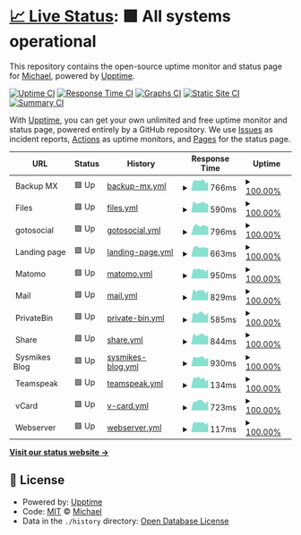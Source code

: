 # [📈 Live Status](https://sysmike.github.io/upptime): <!--live status--> **🟩 All systems operational**

This repository contains the open-source uptime monitor and status page for [Michael](https://sysmike.github.io/upptime), powered by [Upptime](https://github.com/upptime/upptime).

[![Uptime CI](https://github.com/sysmike/upptime/workflows/Uptime%20CI/badge.svg)](https://github.com/sysmike/upptime/actions?query=workflow%3A%22Uptime+CI%22)
[![Response Time CI](https://github.com/sysmike/upptime/workflows/Response%20Time%20CI/badge.svg)](https://github.com/sysmike/upptime/actions?query=workflow%3A%22Response+Time+CI%22)
[![Graphs CI](https://github.com/sysmike/upptime/workflows/Graphs%20CI/badge.svg)](https://github.com/sysmike/upptime/actions?query=workflow%3A%22Graphs+CI%22)
[![Static Site CI](https://github.com/sysmike/upptime/workflows/Static%20Site%20CI/badge.svg)](https://github.com/sysmike/upptime/actions?query=workflow%3A%22Static+Site+CI%22)
[![Summary CI](https://github.com/sysmike/upptime/workflows/Summary%20CI/badge.svg)](https://github.com/sysmike/upptime/actions?query=workflow%3A%22Summary+CI%22)

With [Upptime](https://upptime.js.org), you can get your own unlimited and free uptime monitor and status page, powered entirely by a GitHub repository. We use [Issues](https://github.com/sysmike/upptime/issues) as incident reports, [Actions](https://github.com/sysmike/upptime/actions) as uptime monitors, and [Pages](https://sysmike.github.io/upptime) for the status page.

<!--start: status pages-->
<!-- This summary is generated by Upptime (https://github.com/upptime/upptime) -->
<!-- Do not edit this manually, your changes will be overwritten -->
<!-- prettier-ignore -->
| URL | Status | History | Response Time | Uptime |
| --- | ------ | ------- | ------------- | ------ |
| <img alt="" src="https://icons.duckduckgo.com/ip3/null.ico" height="13"> Backup MX | 🟩 Up | [backup-mx.yml](https://github.com/sysmike/upptime/commits/HEAD/history/backup-mx.yml) | <details><summary><img alt="Response time graph" src="./graphs/backup-mx/response-time-week.png" height="20"> 766ms</summary><br><a href="https://sysmike.github.io/upptime/history/backup-mx"><img alt="Response time 725" src="https://img.shields.io/endpoint?url=https%3A%2F%2Fraw.githubusercontent.com%2Fsysmike%2Fupptime%2FHEAD%2Fapi%2Fbackup-mx%2Fresponse-time.json"></a><br><a href="https://sysmike.github.io/upptime/history/backup-mx"><img alt="24-hour response time 683" src="https://img.shields.io/endpoint?url=https%3A%2F%2Fraw.githubusercontent.com%2Fsysmike%2Fupptime%2FHEAD%2Fapi%2Fbackup-mx%2Fresponse-time-day.json"></a><br><a href="https://sysmike.github.io/upptime/history/backup-mx"><img alt="7-day response time 766" src="https://img.shields.io/endpoint?url=https%3A%2F%2Fraw.githubusercontent.com%2Fsysmike%2Fupptime%2FHEAD%2Fapi%2Fbackup-mx%2Fresponse-time-week.json"></a><br><a href="https://sysmike.github.io/upptime/history/backup-mx"><img alt="30-day response time 726" src="https://img.shields.io/endpoint?url=https%3A%2F%2Fraw.githubusercontent.com%2Fsysmike%2Fupptime%2FHEAD%2Fapi%2Fbackup-mx%2Fresponse-time-month.json"></a><br><a href="https://sysmike.github.io/upptime/history/backup-mx"><img alt="1-year response time 725" src="https://img.shields.io/endpoint?url=https%3A%2F%2Fraw.githubusercontent.com%2Fsysmike%2Fupptime%2FHEAD%2Fapi%2Fbackup-mx%2Fresponse-time-year.json"></a></details> | <details><summary><a href="https://sysmike.github.io/upptime/history/backup-mx">100.00%</a></summary><a href="https://sysmike.github.io/upptime/history/backup-mx"><img alt="All-time uptime 100.00%" src="https://img.shields.io/endpoint?url=https%3A%2F%2Fraw.githubusercontent.com%2Fsysmike%2Fupptime%2FHEAD%2Fapi%2Fbackup-mx%2Fuptime.json"></a><br><a href="https://sysmike.github.io/upptime/history/backup-mx"><img alt="24-hour uptime 100.00%" src="https://img.shields.io/endpoint?url=https%3A%2F%2Fraw.githubusercontent.com%2Fsysmike%2Fupptime%2FHEAD%2Fapi%2Fbackup-mx%2Fuptime-day.json"></a><br><a href="https://sysmike.github.io/upptime/history/backup-mx"><img alt="7-day uptime 100.00%" src="https://img.shields.io/endpoint?url=https%3A%2F%2Fraw.githubusercontent.com%2Fsysmike%2Fupptime%2FHEAD%2Fapi%2Fbackup-mx%2Fuptime-week.json"></a><br><a href="https://sysmike.github.io/upptime/history/backup-mx"><img alt="30-day uptime 100.00%" src="https://img.shields.io/endpoint?url=https%3A%2F%2Fraw.githubusercontent.com%2Fsysmike%2Fupptime%2FHEAD%2Fapi%2Fbackup-mx%2Fuptime-month.json"></a><br><a href="https://sysmike.github.io/upptime/history/backup-mx"><img alt="1-year uptime 100.00%" src="https://img.shields.io/endpoint?url=https%3A%2F%2Fraw.githubusercontent.com%2Fsysmike%2Fupptime%2FHEAD%2Fapi%2Fbackup-mx%2Fuptime-year.json"></a></details>
| <img alt="" src="https://icons.duckduckgo.com/ip3/null.ico" height="13"> Files | 🟩 Up | [files.yml](https://github.com/sysmike/upptime/commits/HEAD/history/files.yml) | <details><summary><img alt="Response time graph" src="./graphs/files/response-time-week.png" height="20"> 590ms</summary><br><a href="https://sysmike.github.io/upptime/history/files"><img alt="Response time 571" src="https://img.shields.io/endpoint?url=https%3A%2F%2Fraw.githubusercontent.com%2Fsysmike%2Fupptime%2FHEAD%2Fapi%2Ffiles%2Fresponse-time.json"></a><br><a href="https://sysmike.github.io/upptime/history/files"><img alt="24-hour response time 558" src="https://img.shields.io/endpoint?url=https%3A%2F%2Fraw.githubusercontent.com%2Fsysmike%2Fupptime%2FHEAD%2Fapi%2Ffiles%2Fresponse-time-day.json"></a><br><a href="https://sysmike.github.io/upptime/history/files"><img alt="7-day response time 590" src="https://img.shields.io/endpoint?url=https%3A%2F%2Fraw.githubusercontent.com%2Fsysmike%2Fupptime%2FHEAD%2Fapi%2Ffiles%2Fresponse-time-week.json"></a><br><a href="https://sysmike.github.io/upptime/history/files"><img alt="30-day response time 552" src="https://img.shields.io/endpoint?url=https%3A%2F%2Fraw.githubusercontent.com%2Fsysmike%2Fupptime%2FHEAD%2Fapi%2Ffiles%2Fresponse-time-month.json"></a><br><a href="https://sysmike.github.io/upptime/history/files"><img alt="1-year response time 571" src="https://img.shields.io/endpoint?url=https%3A%2F%2Fraw.githubusercontent.com%2Fsysmike%2Fupptime%2FHEAD%2Fapi%2Ffiles%2Fresponse-time-year.json"></a></details> | <details><summary><a href="https://sysmike.github.io/upptime/history/files">100.00%</a></summary><a href="https://sysmike.github.io/upptime/history/files"><img alt="All-time uptime 100.00%" src="https://img.shields.io/endpoint?url=https%3A%2F%2Fraw.githubusercontent.com%2Fsysmike%2Fupptime%2FHEAD%2Fapi%2Ffiles%2Fuptime.json"></a><br><a href="https://sysmike.github.io/upptime/history/files"><img alt="24-hour uptime 100.00%" src="https://img.shields.io/endpoint?url=https%3A%2F%2Fraw.githubusercontent.com%2Fsysmike%2Fupptime%2FHEAD%2Fapi%2Ffiles%2Fuptime-day.json"></a><br><a href="https://sysmike.github.io/upptime/history/files"><img alt="7-day uptime 100.00%" src="https://img.shields.io/endpoint?url=https%3A%2F%2Fraw.githubusercontent.com%2Fsysmike%2Fupptime%2FHEAD%2Fapi%2Ffiles%2Fuptime-week.json"></a><br><a href="https://sysmike.github.io/upptime/history/files"><img alt="30-day uptime 100.00%" src="https://img.shields.io/endpoint?url=https%3A%2F%2Fraw.githubusercontent.com%2Fsysmike%2Fupptime%2FHEAD%2Fapi%2Ffiles%2Fuptime-month.json"></a><br><a href="https://sysmike.github.io/upptime/history/files"><img alt="1-year uptime 100.00%" src="https://img.shields.io/endpoint?url=https%3A%2F%2Fraw.githubusercontent.com%2Fsysmike%2Fupptime%2FHEAD%2Fapi%2Ffiles%2Fuptime-year.json"></a></details>
| <img alt="" src="https://icons.duckduckgo.com/ip3/null.ico" height="13"> gotosocial | 🟩 Up | [gotosocial.yml](https://github.com/sysmike/upptime/commits/HEAD/history/gotosocial.yml) | <details><summary><img alt="Response time graph" src="./graphs/gotosocial/response-time-week.png" height="20"> 796ms</summary><br><a href="https://sysmike.github.io/upptime/history/gotosocial"><img alt="Response time 743" src="https://img.shields.io/endpoint?url=https%3A%2F%2Fraw.githubusercontent.com%2Fsysmike%2Fupptime%2FHEAD%2Fapi%2Fgotosocial%2Fresponse-time.json"></a><br><a href="https://sysmike.github.io/upptime/history/gotosocial"><img alt="24-hour response time 756" src="https://img.shields.io/endpoint?url=https%3A%2F%2Fraw.githubusercontent.com%2Fsysmike%2Fupptime%2FHEAD%2Fapi%2Fgotosocial%2Fresponse-time-day.json"></a><br><a href="https://sysmike.github.io/upptime/history/gotosocial"><img alt="7-day response time 796" src="https://img.shields.io/endpoint?url=https%3A%2F%2Fraw.githubusercontent.com%2Fsysmike%2Fupptime%2FHEAD%2Fapi%2Fgotosocial%2Fresponse-time-week.json"></a><br><a href="https://sysmike.github.io/upptime/history/gotosocial"><img alt="30-day response time 745" src="https://img.shields.io/endpoint?url=https%3A%2F%2Fraw.githubusercontent.com%2Fsysmike%2Fupptime%2FHEAD%2Fapi%2Fgotosocial%2Fresponse-time-month.json"></a><br><a href="https://sysmike.github.io/upptime/history/gotosocial"><img alt="1-year response time 743" src="https://img.shields.io/endpoint?url=https%3A%2F%2Fraw.githubusercontent.com%2Fsysmike%2Fupptime%2FHEAD%2Fapi%2Fgotosocial%2Fresponse-time-year.json"></a></details> | <details><summary><a href="https://sysmike.github.io/upptime/history/gotosocial">100.00%</a></summary><a href="https://sysmike.github.io/upptime/history/gotosocial"><img alt="All-time uptime 100.00%" src="https://img.shields.io/endpoint?url=https%3A%2F%2Fraw.githubusercontent.com%2Fsysmike%2Fupptime%2FHEAD%2Fapi%2Fgotosocial%2Fuptime.json"></a><br><a href="https://sysmike.github.io/upptime/history/gotosocial"><img alt="24-hour uptime 100.00%" src="https://img.shields.io/endpoint?url=https%3A%2F%2Fraw.githubusercontent.com%2Fsysmike%2Fupptime%2FHEAD%2Fapi%2Fgotosocial%2Fuptime-day.json"></a><br><a href="https://sysmike.github.io/upptime/history/gotosocial"><img alt="7-day uptime 100.00%" src="https://img.shields.io/endpoint?url=https%3A%2F%2Fraw.githubusercontent.com%2Fsysmike%2Fupptime%2FHEAD%2Fapi%2Fgotosocial%2Fuptime-week.json"></a><br><a href="https://sysmike.github.io/upptime/history/gotosocial"><img alt="30-day uptime 100.00%" src="https://img.shields.io/endpoint?url=https%3A%2F%2Fraw.githubusercontent.com%2Fsysmike%2Fupptime%2FHEAD%2Fapi%2Fgotosocial%2Fuptime-month.json"></a><br><a href="https://sysmike.github.io/upptime/history/gotosocial"><img alt="1-year uptime 100.00%" src="https://img.shields.io/endpoint?url=https%3A%2F%2Fraw.githubusercontent.com%2Fsysmike%2Fupptime%2FHEAD%2Fapi%2Fgotosocial%2Fuptime-year.json"></a></details>
| <img alt="" src="https://icons.duckduckgo.com/ip3/null.ico" height="13"> Landing page | 🟩 Up | [landing-page.yml](https://github.com/sysmike/upptime/commits/HEAD/history/landing-page.yml) | <details><summary><img alt="Response time graph" src="./graphs/landing-page/response-time-week.png" height="20"> 663ms</summary><br><a href="https://sysmike.github.io/upptime/history/landing-page"><img alt="Response time 624" src="https://img.shields.io/endpoint?url=https%3A%2F%2Fraw.githubusercontent.com%2Fsysmike%2Fupptime%2FHEAD%2Fapi%2Flanding-page%2Fresponse-time.json"></a><br><a href="https://sysmike.github.io/upptime/history/landing-page"><img alt="24-hour response time 647" src="https://img.shields.io/endpoint?url=https%3A%2F%2Fraw.githubusercontent.com%2Fsysmike%2Fupptime%2FHEAD%2Fapi%2Flanding-page%2Fresponse-time-day.json"></a><br><a href="https://sysmike.github.io/upptime/history/landing-page"><img alt="7-day response time 663" src="https://img.shields.io/endpoint?url=https%3A%2F%2Fraw.githubusercontent.com%2Fsysmike%2Fupptime%2FHEAD%2Fapi%2Flanding-page%2Fresponse-time-week.json"></a><br><a href="https://sysmike.github.io/upptime/history/landing-page"><img alt="30-day response time 622" src="https://img.shields.io/endpoint?url=https%3A%2F%2Fraw.githubusercontent.com%2Fsysmike%2Fupptime%2FHEAD%2Fapi%2Flanding-page%2Fresponse-time-month.json"></a><br><a href="https://sysmike.github.io/upptime/history/landing-page"><img alt="1-year response time 624" src="https://img.shields.io/endpoint?url=https%3A%2F%2Fraw.githubusercontent.com%2Fsysmike%2Fupptime%2FHEAD%2Fapi%2Flanding-page%2Fresponse-time-year.json"></a></details> | <details><summary><a href="https://sysmike.github.io/upptime/history/landing-page">100.00%</a></summary><a href="https://sysmike.github.io/upptime/history/landing-page"><img alt="All-time uptime 100.00%" src="https://img.shields.io/endpoint?url=https%3A%2F%2Fraw.githubusercontent.com%2Fsysmike%2Fupptime%2FHEAD%2Fapi%2Flanding-page%2Fuptime.json"></a><br><a href="https://sysmike.github.io/upptime/history/landing-page"><img alt="24-hour uptime 100.00%" src="https://img.shields.io/endpoint?url=https%3A%2F%2Fraw.githubusercontent.com%2Fsysmike%2Fupptime%2FHEAD%2Fapi%2Flanding-page%2Fuptime-day.json"></a><br><a href="https://sysmike.github.io/upptime/history/landing-page"><img alt="7-day uptime 100.00%" src="https://img.shields.io/endpoint?url=https%3A%2F%2Fraw.githubusercontent.com%2Fsysmike%2Fupptime%2FHEAD%2Fapi%2Flanding-page%2Fuptime-week.json"></a><br><a href="https://sysmike.github.io/upptime/history/landing-page"><img alt="30-day uptime 100.00%" src="https://img.shields.io/endpoint?url=https%3A%2F%2Fraw.githubusercontent.com%2Fsysmike%2Fupptime%2FHEAD%2Fapi%2Flanding-page%2Fuptime-month.json"></a><br><a href="https://sysmike.github.io/upptime/history/landing-page"><img alt="1-year uptime 100.00%" src="https://img.shields.io/endpoint?url=https%3A%2F%2Fraw.githubusercontent.com%2Fsysmike%2Fupptime%2FHEAD%2Fapi%2Flanding-page%2Fuptime-year.json"></a></details>
| <img alt="" src="https://icons.duckduckgo.com/ip3/null.ico" height="13"> Matomo | 🟩 Up | [matomo.yml](https://github.com/sysmike/upptime/commits/HEAD/history/matomo.yml) | <details><summary><img alt="Response time graph" src="./graphs/matomo/response-time-week.png" height="20"> 950ms</summary><br><a href="https://sysmike.github.io/upptime/history/matomo"><img alt="Response time 892" src="https://img.shields.io/endpoint?url=https%3A%2F%2Fraw.githubusercontent.com%2Fsysmike%2Fupptime%2FHEAD%2Fapi%2Fmatomo%2Fresponse-time.json"></a><br><a href="https://sysmike.github.io/upptime/history/matomo"><img alt="24-hour response time 1052" src="https://img.shields.io/endpoint?url=https%3A%2F%2Fraw.githubusercontent.com%2Fsysmike%2Fupptime%2FHEAD%2Fapi%2Fmatomo%2Fresponse-time-day.json"></a><br><a href="https://sysmike.github.io/upptime/history/matomo"><img alt="7-day response time 950" src="https://img.shields.io/endpoint?url=https%3A%2F%2Fraw.githubusercontent.com%2Fsysmike%2Fupptime%2FHEAD%2Fapi%2Fmatomo%2Fresponse-time-week.json"></a><br><a href="https://sysmike.github.io/upptime/history/matomo"><img alt="30-day response time 893" src="https://img.shields.io/endpoint?url=https%3A%2F%2Fraw.githubusercontent.com%2Fsysmike%2Fupptime%2FHEAD%2Fapi%2Fmatomo%2Fresponse-time-month.json"></a><br><a href="https://sysmike.github.io/upptime/history/matomo"><img alt="1-year response time 892" src="https://img.shields.io/endpoint?url=https%3A%2F%2Fraw.githubusercontent.com%2Fsysmike%2Fupptime%2FHEAD%2Fapi%2Fmatomo%2Fresponse-time-year.json"></a></details> | <details><summary><a href="https://sysmike.github.io/upptime/history/matomo">100.00%</a></summary><a href="https://sysmike.github.io/upptime/history/matomo"><img alt="All-time uptime 100.00%" src="https://img.shields.io/endpoint?url=https%3A%2F%2Fraw.githubusercontent.com%2Fsysmike%2Fupptime%2FHEAD%2Fapi%2Fmatomo%2Fuptime.json"></a><br><a href="https://sysmike.github.io/upptime/history/matomo"><img alt="24-hour uptime 100.00%" src="https://img.shields.io/endpoint?url=https%3A%2F%2Fraw.githubusercontent.com%2Fsysmike%2Fupptime%2FHEAD%2Fapi%2Fmatomo%2Fuptime-day.json"></a><br><a href="https://sysmike.github.io/upptime/history/matomo"><img alt="7-day uptime 100.00%" src="https://img.shields.io/endpoint?url=https%3A%2F%2Fraw.githubusercontent.com%2Fsysmike%2Fupptime%2FHEAD%2Fapi%2Fmatomo%2Fuptime-week.json"></a><br><a href="https://sysmike.github.io/upptime/history/matomo"><img alt="30-day uptime 100.00%" src="https://img.shields.io/endpoint?url=https%3A%2F%2Fraw.githubusercontent.com%2Fsysmike%2Fupptime%2FHEAD%2Fapi%2Fmatomo%2Fuptime-month.json"></a><br><a href="https://sysmike.github.io/upptime/history/matomo"><img alt="1-year uptime 100.00%" src="https://img.shields.io/endpoint?url=https%3A%2F%2Fraw.githubusercontent.com%2Fsysmike%2Fupptime%2FHEAD%2Fapi%2Fmatomo%2Fuptime-year.json"></a></details>
| <img alt="" src="https://icons.duckduckgo.com/ip3/null.ico" height="13"> Mail | 🟩 Up | [mail.yml](https://github.com/sysmike/upptime/commits/HEAD/history/mail.yml) | <details><summary><img alt="Response time graph" src="./graphs/mail/response-time-week.png" height="20"> 829ms</summary><br><a href="https://sysmike.github.io/upptime/history/mail"><img alt="Response time 775" src="https://img.shields.io/endpoint?url=https%3A%2F%2Fraw.githubusercontent.com%2Fsysmike%2Fupptime%2FHEAD%2Fapi%2Fmail%2Fresponse-time.json"></a><br><a href="https://sysmike.github.io/upptime/history/mail"><img alt="24-hour response time 802" src="https://img.shields.io/endpoint?url=https%3A%2F%2Fraw.githubusercontent.com%2Fsysmike%2Fupptime%2FHEAD%2Fapi%2Fmail%2Fresponse-time-day.json"></a><br><a href="https://sysmike.github.io/upptime/history/mail"><img alt="7-day response time 829" src="https://img.shields.io/endpoint?url=https%3A%2F%2Fraw.githubusercontent.com%2Fsysmike%2Fupptime%2FHEAD%2Fapi%2Fmail%2Fresponse-time-week.json"></a><br><a href="https://sysmike.github.io/upptime/history/mail"><img alt="30-day response time 805" src="https://img.shields.io/endpoint?url=https%3A%2F%2Fraw.githubusercontent.com%2Fsysmike%2Fupptime%2FHEAD%2Fapi%2Fmail%2Fresponse-time-month.json"></a><br><a href="https://sysmike.github.io/upptime/history/mail"><img alt="1-year response time 775" src="https://img.shields.io/endpoint?url=https%3A%2F%2Fraw.githubusercontent.com%2Fsysmike%2Fupptime%2FHEAD%2Fapi%2Fmail%2Fresponse-time-year.json"></a></details> | <details><summary><a href="https://sysmike.github.io/upptime/history/mail">100.00%</a></summary><a href="https://sysmike.github.io/upptime/history/mail"><img alt="All-time uptime 100.00%" src="https://img.shields.io/endpoint?url=https%3A%2F%2Fraw.githubusercontent.com%2Fsysmike%2Fupptime%2FHEAD%2Fapi%2Fmail%2Fuptime.json"></a><br><a href="https://sysmike.github.io/upptime/history/mail"><img alt="24-hour uptime 100.00%" src="https://img.shields.io/endpoint?url=https%3A%2F%2Fraw.githubusercontent.com%2Fsysmike%2Fupptime%2FHEAD%2Fapi%2Fmail%2Fuptime-day.json"></a><br><a href="https://sysmike.github.io/upptime/history/mail"><img alt="7-day uptime 100.00%" src="https://img.shields.io/endpoint?url=https%3A%2F%2Fraw.githubusercontent.com%2Fsysmike%2Fupptime%2FHEAD%2Fapi%2Fmail%2Fuptime-week.json"></a><br><a href="https://sysmike.github.io/upptime/history/mail"><img alt="30-day uptime 100.00%" src="https://img.shields.io/endpoint?url=https%3A%2F%2Fraw.githubusercontent.com%2Fsysmike%2Fupptime%2FHEAD%2Fapi%2Fmail%2Fuptime-month.json"></a><br><a href="https://sysmike.github.io/upptime/history/mail"><img alt="1-year uptime 100.00%" src="https://img.shields.io/endpoint?url=https%3A%2F%2Fraw.githubusercontent.com%2Fsysmike%2Fupptime%2FHEAD%2Fapi%2Fmail%2Fuptime-year.json"></a></details>
| <img alt="" src="https://icons.duckduckgo.com/ip3/null.ico" height="13"> PrivateBin | 🟩 Up | [private-bin.yml](https://github.com/sysmike/upptime/commits/HEAD/history/private-bin.yml) | <details><summary><img alt="Response time graph" src="./graphs/private-bin/response-time-week.png" height="20"> 585ms</summary><br><a href="https://sysmike.github.io/upptime/history/private-bin"><img alt="Response time 574" src="https://img.shields.io/endpoint?url=https%3A%2F%2Fraw.githubusercontent.com%2Fsysmike%2Fupptime%2FHEAD%2Fapi%2Fprivate-bin%2Fresponse-time.json"></a><br><a href="https://sysmike.github.io/upptime/history/private-bin"><img alt="24-hour response time 626" src="https://img.shields.io/endpoint?url=https%3A%2F%2Fraw.githubusercontent.com%2Fsysmike%2Fupptime%2FHEAD%2Fapi%2Fprivate-bin%2Fresponse-time-day.json"></a><br><a href="https://sysmike.github.io/upptime/history/private-bin"><img alt="7-day response time 585" src="https://img.shields.io/endpoint?url=https%3A%2F%2Fraw.githubusercontent.com%2Fsysmike%2Fupptime%2FHEAD%2Fapi%2Fprivate-bin%2Fresponse-time-week.json"></a><br><a href="https://sysmike.github.io/upptime/history/private-bin"><img alt="30-day response time 555" src="https://img.shields.io/endpoint?url=https%3A%2F%2Fraw.githubusercontent.com%2Fsysmike%2Fupptime%2FHEAD%2Fapi%2Fprivate-bin%2Fresponse-time-month.json"></a><br><a href="https://sysmike.github.io/upptime/history/private-bin"><img alt="1-year response time 574" src="https://img.shields.io/endpoint?url=https%3A%2F%2Fraw.githubusercontent.com%2Fsysmike%2Fupptime%2FHEAD%2Fapi%2Fprivate-bin%2Fresponse-time-year.json"></a></details> | <details><summary><a href="https://sysmike.github.io/upptime/history/private-bin">100.00%</a></summary><a href="https://sysmike.github.io/upptime/history/private-bin"><img alt="All-time uptime 100.00%" src="https://img.shields.io/endpoint?url=https%3A%2F%2Fraw.githubusercontent.com%2Fsysmike%2Fupptime%2FHEAD%2Fapi%2Fprivate-bin%2Fuptime.json"></a><br><a href="https://sysmike.github.io/upptime/history/private-bin"><img alt="24-hour uptime 100.00%" src="https://img.shields.io/endpoint?url=https%3A%2F%2Fraw.githubusercontent.com%2Fsysmike%2Fupptime%2FHEAD%2Fapi%2Fprivate-bin%2Fuptime-day.json"></a><br><a href="https://sysmike.github.io/upptime/history/private-bin"><img alt="7-day uptime 100.00%" src="https://img.shields.io/endpoint?url=https%3A%2F%2Fraw.githubusercontent.com%2Fsysmike%2Fupptime%2FHEAD%2Fapi%2Fprivate-bin%2Fuptime-week.json"></a><br><a href="https://sysmike.github.io/upptime/history/private-bin"><img alt="30-day uptime 100.00%" src="https://img.shields.io/endpoint?url=https%3A%2F%2Fraw.githubusercontent.com%2Fsysmike%2Fupptime%2FHEAD%2Fapi%2Fprivate-bin%2Fuptime-month.json"></a><br><a href="https://sysmike.github.io/upptime/history/private-bin"><img alt="1-year uptime 100.00%" src="https://img.shields.io/endpoint?url=https%3A%2F%2Fraw.githubusercontent.com%2Fsysmike%2Fupptime%2FHEAD%2Fapi%2Fprivate-bin%2Fuptime-year.json"></a></details>
| <img alt="" src="https://icons.duckduckgo.com/ip3/null.ico" height="13"> Share | 🟩 Up | [share.yml](https://github.com/sysmike/upptime/commits/HEAD/history/share.yml) | <details><summary><img alt="Response time graph" src="./graphs/share/response-time-week.png" height="20"> 844ms</summary><br><a href="https://sysmike.github.io/upptime/history/share"><img alt="Response time 814" src="https://img.shields.io/endpoint?url=https%3A%2F%2Fraw.githubusercontent.com%2Fsysmike%2Fupptime%2FHEAD%2Fapi%2Fshare%2Fresponse-time.json"></a><br><a href="https://sysmike.github.io/upptime/history/share"><img alt="24-hour response time 800" src="https://img.shields.io/endpoint?url=https%3A%2F%2Fraw.githubusercontent.com%2Fsysmike%2Fupptime%2FHEAD%2Fapi%2Fshare%2Fresponse-time-day.json"></a><br><a href="https://sysmike.github.io/upptime/history/share"><img alt="7-day response time 844" src="https://img.shields.io/endpoint?url=https%3A%2F%2Fraw.githubusercontent.com%2Fsysmike%2Fupptime%2FHEAD%2Fapi%2Fshare%2Fresponse-time-week.json"></a><br><a href="https://sysmike.github.io/upptime/history/share"><img alt="30-day response time 782" src="https://img.shields.io/endpoint?url=https%3A%2F%2Fraw.githubusercontent.com%2Fsysmike%2Fupptime%2FHEAD%2Fapi%2Fshare%2Fresponse-time-month.json"></a><br><a href="https://sysmike.github.io/upptime/history/share"><img alt="1-year response time 814" src="https://img.shields.io/endpoint?url=https%3A%2F%2Fraw.githubusercontent.com%2Fsysmike%2Fupptime%2FHEAD%2Fapi%2Fshare%2Fresponse-time-year.json"></a></details> | <details><summary><a href="https://sysmike.github.io/upptime/history/share">100.00%</a></summary><a href="https://sysmike.github.io/upptime/history/share"><img alt="All-time uptime 100.00%" src="https://img.shields.io/endpoint?url=https%3A%2F%2Fraw.githubusercontent.com%2Fsysmike%2Fupptime%2FHEAD%2Fapi%2Fshare%2Fuptime.json"></a><br><a href="https://sysmike.github.io/upptime/history/share"><img alt="24-hour uptime 100.00%" src="https://img.shields.io/endpoint?url=https%3A%2F%2Fraw.githubusercontent.com%2Fsysmike%2Fupptime%2FHEAD%2Fapi%2Fshare%2Fuptime-day.json"></a><br><a href="https://sysmike.github.io/upptime/history/share"><img alt="7-day uptime 100.00%" src="https://img.shields.io/endpoint?url=https%3A%2F%2Fraw.githubusercontent.com%2Fsysmike%2Fupptime%2FHEAD%2Fapi%2Fshare%2Fuptime-week.json"></a><br><a href="https://sysmike.github.io/upptime/history/share"><img alt="30-day uptime 100.00%" src="https://img.shields.io/endpoint?url=https%3A%2F%2Fraw.githubusercontent.com%2Fsysmike%2Fupptime%2FHEAD%2Fapi%2Fshare%2Fuptime-month.json"></a><br><a href="https://sysmike.github.io/upptime/history/share"><img alt="1-year uptime 100.00%" src="https://img.shields.io/endpoint?url=https%3A%2F%2Fraw.githubusercontent.com%2Fsysmike%2Fupptime%2FHEAD%2Fapi%2Fshare%2Fuptime-year.json"></a></details>
| <img alt="" src="https://icons.duckduckgo.com/ip3/null.ico" height="13"> Sysmikes Blog | 🟩 Up | [sysmikes-blog.yml](https://github.com/sysmike/upptime/commits/HEAD/history/sysmikes-blog.yml) | <details><summary><img alt="Response time graph" src="./graphs/sysmikes-blog/response-time-week.png" height="20"> 930ms</summary><br><a href="https://sysmike.github.io/upptime/history/sysmikes-blog"><img alt="Response time 893" src="https://img.shields.io/endpoint?url=https%3A%2F%2Fraw.githubusercontent.com%2Fsysmike%2Fupptime%2FHEAD%2Fapi%2Fsysmikes-blog%2Fresponse-time.json"></a><br><a href="https://sysmike.github.io/upptime/history/sysmikes-blog"><img alt="24-hour response time 947" src="https://img.shields.io/endpoint?url=https%3A%2F%2Fraw.githubusercontent.com%2Fsysmike%2Fupptime%2FHEAD%2Fapi%2Fsysmikes-blog%2Fresponse-time-day.json"></a><br><a href="https://sysmike.github.io/upptime/history/sysmikes-blog"><img alt="7-day response time 930" src="https://img.shields.io/endpoint?url=https%3A%2F%2Fraw.githubusercontent.com%2Fsysmike%2Fupptime%2FHEAD%2Fapi%2Fsysmikes-blog%2Fresponse-time-week.json"></a><br><a href="https://sysmike.github.io/upptime/history/sysmikes-blog"><img alt="30-day response time 871" src="https://img.shields.io/endpoint?url=https%3A%2F%2Fraw.githubusercontent.com%2Fsysmike%2Fupptime%2FHEAD%2Fapi%2Fsysmikes-blog%2Fresponse-time-month.json"></a><br><a href="https://sysmike.github.io/upptime/history/sysmikes-blog"><img alt="1-year response time 893" src="https://img.shields.io/endpoint?url=https%3A%2F%2Fraw.githubusercontent.com%2Fsysmike%2Fupptime%2FHEAD%2Fapi%2Fsysmikes-blog%2Fresponse-time-year.json"></a></details> | <details><summary><a href="https://sysmike.github.io/upptime/history/sysmikes-blog">100.00%</a></summary><a href="https://sysmike.github.io/upptime/history/sysmikes-blog"><img alt="All-time uptime 100.00%" src="https://img.shields.io/endpoint?url=https%3A%2F%2Fraw.githubusercontent.com%2Fsysmike%2Fupptime%2FHEAD%2Fapi%2Fsysmikes-blog%2Fuptime.json"></a><br><a href="https://sysmike.github.io/upptime/history/sysmikes-blog"><img alt="24-hour uptime 100.00%" src="https://img.shields.io/endpoint?url=https%3A%2F%2Fraw.githubusercontent.com%2Fsysmike%2Fupptime%2FHEAD%2Fapi%2Fsysmikes-blog%2Fuptime-day.json"></a><br><a href="https://sysmike.github.io/upptime/history/sysmikes-blog"><img alt="7-day uptime 100.00%" src="https://img.shields.io/endpoint?url=https%3A%2F%2Fraw.githubusercontent.com%2Fsysmike%2Fupptime%2FHEAD%2Fapi%2Fsysmikes-blog%2Fuptime-week.json"></a><br><a href="https://sysmike.github.io/upptime/history/sysmikes-blog"><img alt="30-day uptime 100.00%" src="https://img.shields.io/endpoint?url=https%3A%2F%2Fraw.githubusercontent.com%2Fsysmike%2Fupptime%2FHEAD%2Fapi%2Fsysmikes-blog%2Fuptime-month.json"></a><br><a href="https://sysmike.github.io/upptime/history/sysmikes-blog"><img alt="1-year uptime 100.00%" src="https://img.shields.io/endpoint?url=https%3A%2F%2Fraw.githubusercontent.com%2Fsysmike%2Fupptime%2FHEAD%2Fapi%2Fsysmikes-blog%2Fuptime-year.json"></a></details>
| <img alt="" src="https://icons.duckduckgo.com/ip3/null.ico" height="13"> Teamspeak | 🟩 Up | [teamspeak.yml](https://github.com/sysmike/upptime/commits/HEAD/history/teamspeak.yml) | <details><summary><img alt="Response time graph" src="./graphs/teamspeak/response-time-week.png" height="20"> 134ms</summary><br><a href="https://sysmike.github.io/upptime/history/teamspeak"><img alt="Response time 126" src="https://img.shields.io/endpoint?url=https%3A%2F%2Fraw.githubusercontent.com%2Fsysmike%2Fupptime%2FHEAD%2Fapi%2Fteamspeak%2Fresponse-time.json"></a><br><a href="https://sysmike.github.io/upptime/history/teamspeak"><img alt="24-hour response time 122" src="https://img.shields.io/endpoint?url=https%3A%2F%2Fraw.githubusercontent.com%2Fsysmike%2Fupptime%2FHEAD%2Fapi%2Fteamspeak%2Fresponse-time-day.json"></a><br><a href="https://sysmike.github.io/upptime/history/teamspeak"><img alt="7-day response time 134" src="https://img.shields.io/endpoint?url=https%3A%2F%2Fraw.githubusercontent.com%2Fsysmike%2Fupptime%2FHEAD%2Fapi%2Fteamspeak%2Fresponse-time-week.json"></a><br><a href="https://sysmike.github.io/upptime/history/teamspeak"><img alt="30-day response time 127" src="https://img.shields.io/endpoint?url=https%3A%2F%2Fraw.githubusercontent.com%2Fsysmike%2Fupptime%2FHEAD%2Fapi%2Fteamspeak%2Fresponse-time-month.json"></a><br><a href="https://sysmike.github.io/upptime/history/teamspeak"><img alt="1-year response time 126" src="https://img.shields.io/endpoint?url=https%3A%2F%2Fraw.githubusercontent.com%2Fsysmike%2Fupptime%2FHEAD%2Fapi%2Fteamspeak%2Fresponse-time-year.json"></a></details> | <details><summary><a href="https://sysmike.github.io/upptime/history/teamspeak">100.00%</a></summary><a href="https://sysmike.github.io/upptime/history/teamspeak"><img alt="All-time uptime 100.00%" src="https://img.shields.io/endpoint?url=https%3A%2F%2Fraw.githubusercontent.com%2Fsysmike%2Fupptime%2FHEAD%2Fapi%2Fteamspeak%2Fuptime.json"></a><br><a href="https://sysmike.github.io/upptime/history/teamspeak"><img alt="24-hour uptime 100.00%" src="https://img.shields.io/endpoint?url=https%3A%2F%2Fraw.githubusercontent.com%2Fsysmike%2Fupptime%2FHEAD%2Fapi%2Fteamspeak%2Fuptime-day.json"></a><br><a href="https://sysmike.github.io/upptime/history/teamspeak"><img alt="7-day uptime 100.00%" src="https://img.shields.io/endpoint?url=https%3A%2F%2Fraw.githubusercontent.com%2Fsysmike%2Fupptime%2FHEAD%2Fapi%2Fteamspeak%2Fuptime-week.json"></a><br><a href="https://sysmike.github.io/upptime/history/teamspeak"><img alt="30-day uptime 100.00%" src="https://img.shields.io/endpoint?url=https%3A%2F%2Fraw.githubusercontent.com%2Fsysmike%2Fupptime%2FHEAD%2Fapi%2Fteamspeak%2Fuptime-month.json"></a><br><a href="https://sysmike.github.io/upptime/history/teamspeak"><img alt="1-year uptime 100.00%" src="https://img.shields.io/endpoint?url=https%3A%2F%2Fraw.githubusercontent.com%2Fsysmike%2Fupptime%2FHEAD%2Fapi%2Fteamspeak%2Fuptime-year.json"></a></details>
| <img alt="" src="https://icons.duckduckgo.com/ip3/null.ico" height="13"> vCard | 🟩 Up | [v-card.yml](https://github.com/sysmike/upptime/commits/HEAD/history/v-card.yml) | <details><summary><img alt="Response time graph" src="./graphs/v-card/response-time-week.png" height="20"> 723ms</summary><br><a href="https://sysmike.github.io/upptime/history/v-card"><img alt="Response time 694" src="https://img.shields.io/endpoint?url=https%3A%2F%2Fraw.githubusercontent.com%2Fsysmike%2Fupptime%2FHEAD%2Fapi%2Fv-card%2Fresponse-time.json"></a><br><a href="https://sysmike.github.io/upptime/history/v-card"><img alt="24-hour response time 800" src="https://img.shields.io/endpoint?url=https%3A%2F%2Fraw.githubusercontent.com%2Fsysmike%2Fupptime%2FHEAD%2Fapi%2Fv-card%2Fresponse-time-day.json"></a><br><a href="https://sysmike.github.io/upptime/history/v-card"><img alt="7-day response time 723" src="https://img.shields.io/endpoint?url=https%3A%2F%2Fraw.githubusercontent.com%2Fsysmike%2Fupptime%2FHEAD%2Fapi%2Fv-card%2Fresponse-time-week.json"></a><br><a href="https://sysmike.github.io/upptime/history/v-card"><img alt="30-day response time 702" src="https://img.shields.io/endpoint?url=https%3A%2F%2Fraw.githubusercontent.com%2Fsysmike%2Fupptime%2FHEAD%2Fapi%2Fv-card%2Fresponse-time-month.json"></a><br><a href="https://sysmike.github.io/upptime/history/v-card"><img alt="1-year response time 694" src="https://img.shields.io/endpoint?url=https%3A%2F%2Fraw.githubusercontent.com%2Fsysmike%2Fupptime%2FHEAD%2Fapi%2Fv-card%2Fresponse-time-year.json"></a></details> | <details><summary><a href="https://sysmike.github.io/upptime/history/v-card">100.00%</a></summary><a href="https://sysmike.github.io/upptime/history/v-card"><img alt="All-time uptime 100.00%" src="https://img.shields.io/endpoint?url=https%3A%2F%2Fraw.githubusercontent.com%2Fsysmike%2Fupptime%2FHEAD%2Fapi%2Fv-card%2Fuptime.json"></a><br><a href="https://sysmike.github.io/upptime/history/v-card"><img alt="24-hour uptime 100.00%" src="https://img.shields.io/endpoint?url=https%3A%2F%2Fraw.githubusercontent.com%2Fsysmike%2Fupptime%2FHEAD%2Fapi%2Fv-card%2Fuptime-day.json"></a><br><a href="https://sysmike.github.io/upptime/history/v-card"><img alt="7-day uptime 100.00%" src="https://img.shields.io/endpoint?url=https%3A%2F%2Fraw.githubusercontent.com%2Fsysmike%2Fupptime%2FHEAD%2Fapi%2Fv-card%2Fuptime-week.json"></a><br><a href="https://sysmike.github.io/upptime/history/v-card"><img alt="30-day uptime 100.00%" src="https://img.shields.io/endpoint?url=https%3A%2F%2Fraw.githubusercontent.com%2Fsysmike%2Fupptime%2FHEAD%2Fapi%2Fv-card%2Fuptime-month.json"></a><br><a href="https://sysmike.github.io/upptime/history/v-card"><img alt="1-year uptime 100.00%" src="https://img.shields.io/endpoint?url=https%3A%2F%2Fraw.githubusercontent.com%2Fsysmike%2Fupptime%2FHEAD%2Fapi%2Fv-card%2Fuptime-year.json"></a></details>
| <img alt="" src="https://icons.duckduckgo.com/ip3/null.ico" height="13"> Webserver | 🟩 Up | [webserver.yml](https://github.com/sysmike/upptime/commits/HEAD/history/webserver.yml) | <details><summary><img alt="Response time graph" src="./graphs/webserver/response-time-week.png" height="20"> 117ms</summary><br><a href="https://sysmike.github.io/upptime/history/webserver"><img alt="Response time 111" src="https://img.shields.io/endpoint?url=https%3A%2F%2Fraw.githubusercontent.com%2Fsysmike%2Fupptime%2FHEAD%2Fapi%2Fwebserver%2Fresponse-time.json"></a><br><a href="https://sysmike.github.io/upptime/history/webserver"><img alt="24-hour response time 121" src="https://img.shields.io/endpoint?url=https%3A%2F%2Fraw.githubusercontent.com%2Fsysmike%2Fupptime%2FHEAD%2Fapi%2Fwebserver%2Fresponse-time-day.json"></a><br><a href="https://sysmike.github.io/upptime/history/webserver"><img alt="7-day response time 117" src="https://img.shields.io/endpoint?url=https%3A%2F%2Fraw.githubusercontent.com%2Fsysmike%2Fupptime%2FHEAD%2Fapi%2Fwebserver%2Fresponse-time-week.json"></a><br><a href="https://sysmike.github.io/upptime/history/webserver"><img alt="30-day response time 109" src="https://img.shields.io/endpoint?url=https%3A%2F%2Fraw.githubusercontent.com%2Fsysmike%2Fupptime%2FHEAD%2Fapi%2Fwebserver%2Fresponse-time-month.json"></a><br><a href="https://sysmike.github.io/upptime/history/webserver"><img alt="1-year response time 111" src="https://img.shields.io/endpoint?url=https%3A%2F%2Fraw.githubusercontent.com%2Fsysmike%2Fupptime%2FHEAD%2Fapi%2Fwebserver%2Fresponse-time-year.json"></a></details> | <details><summary><a href="https://sysmike.github.io/upptime/history/webserver">100.00%</a></summary><a href="https://sysmike.github.io/upptime/history/webserver"><img alt="All-time uptime 100.00%" src="https://img.shields.io/endpoint?url=https%3A%2F%2Fraw.githubusercontent.com%2Fsysmike%2Fupptime%2FHEAD%2Fapi%2Fwebserver%2Fuptime.json"></a><br><a href="https://sysmike.github.io/upptime/history/webserver"><img alt="24-hour uptime 100.00%" src="https://img.shields.io/endpoint?url=https%3A%2F%2Fraw.githubusercontent.com%2Fsysmike%2Fupptime%2FHEAD%2Fapi%2Fwebserver%2Fuptime-day.json"></a><br><a href="https://sysmike.github.io/upptime/history/webserver"><img alt="7-day uptime 100.00%" src="https://img.shields.io/endpoint?url=https%3A%2F%2Fraw.githubusercontent.com%2Fsysmike%2Fupptime%2FHEAD%2Fapi%2Fwebserver%2Fuptime-week.json"></a><br><a href="https://sysmike.github.io/upptime/history/webserver"><img alt="30-day uptime 100.00%" src="https://img.shields.io/endpoint?url=https%3A%2F%2Fraw.githubusercontent.com%2Fsysmike%2Fupptime%2FHEAD%2Fapi%2Fwebserver%2Fuptime-month.json"></a><br><a href="https://sysmike.github.io/upptime/history/webserver"><img alt="1-year uptime 100.00%" src="https://img.shields.io/endpoint?url=https%3A%2F%2Fraw.githubusercontent.com%2Fsysmike%2Fupptime%2FHEAD%2Fapi%2Fwebserver%2Fuptime-year.json"></a></details>

<!--end: status pages-->

[**Visit our status website →**](https://sysmike.github.io/upptime)

## 📄 License

- Powered by: [Upptime](https://github.com/upptime/upptime)
- Code: [MIT](./LICENSE) © [Michael](https://sysmike.github.io/upptime)
- Data in the `./history` directory: [Open Database License](https://opendatacommons.org/licenses/odbl/1-0/)
